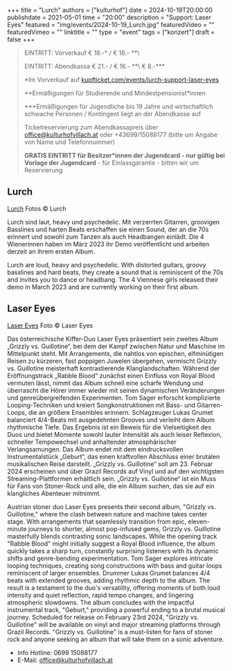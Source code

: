 +++
title = "Lurch"
authors = ["kulturhof"]
date = 2024-10-19T20:00:00
publishdate = 2021-05-01
time = "20:00"
description = "Support: Laser Eyes"
featured = "img/events/2024-10-19_Lurch.jpg"
featuredVideo = ""
featuredVimeo = ""
linktitle = ""
type = "event"
tags = ["konzert"]
draft = false
+++

> EINTRITT: Vorverkauf € 18.-\* / € 16.- *\*\
> 
> EINTRITT: Abendkassa € 21.- / € 16.- *\*\ € 8.-\*\*\*
>
> \*Im Vorverkauf auf [kupfticket.com/events/lurch-support-laser-eyes](https://kupfticket.com/events/lurch-support-laser-eyes)
>
> \*\*Ermäßigungen für Studierende und Mindestpensionist\*innen
> 
> \*\*\*Ermäßigungen für Jugendliche bis 19 Jahre und wirtschaftlich schwache Personen / Kontingent liegt an der Abendkasse auf
>
> Ticketreservierung zum Abendkassapreis über office@kulturhofvillach.at oder +43699/15088177 (bitte um Angabe von Name und Telefonnummer) 
>
> **GRATIS EINTRITT für Besitzer\*innen der Jugendcard - nur gültig bei Vorlage der Jugendcard** - für Einlassgarantie - bitten wir um Reservierung

## Lurch

[Lurch](/img/events/2024-10-19_Lurch1.jpg)
Fotos © Lurch

Lurch sind laut, heavy und psychedelic. Mit verzerrten Gitarren, groovigen Basslines und harten Beats erschaffen sie einen Sound, der an die 70s erinnert und sowohl zum Tanzen als auch Headbangen einlädt. Die 4 Wienerinnen haben im März 2023 ihr Demo veröffentlicht und arbeiten derzeit an ihrem ersten Album.

Lurch are loud, heavy and psychedelic. With distorted guitars, groovy basslines and hard beats, they create a sound that is reminiscent of the 70s and invites you to dance or headbang. The 4 Viennese girls released their demo in March 2023 and are currently working on their first album.


## Laser Eyes 

[Laser Eyes](/img/events/2024-10-19_Laser_Eyes.jpg)
Foto © Laser Eyes

Das österreichische Kiffer-Duo Laser Eyes präsentiert sein zweites Album „Grizzly vs. Guillotine“, bei dem der Kampf zwischen Natur und Maschine im Mittelpunkt steht. Mit Arrangements, die nahtlos von epischen, elfminütigen Reisen zu kürzeren, fast poppigen Juwelen übergehen, vermischt Grizzly vs. Guillotine meisterhaft kontrastierende Klanglandschaften.
Während der Eröffnungstrack „Rabble Blood“ zunächst einen Einfluss von Royal Blood vermuten lässt, nimmt das Album schnell eine scharfe Wendung und überrascht die Hörer immer wieder mit seinen dynamischen Veränderungen und genreübergreifenden Experimenten. Tom Sager erforscht komplizierte Looping-Techniken und kreiert Songkonstruktionen mit Bass- und Gitarren-Loops, die an größere Ensembles erinnern. Schlagzeuger Lukas Grumet balanciert 4/4-Beats mit ausgedehnten Grooves und verleiht dem Album rhythmische Tiefe.
Das Ergebnis ist ein Beweis für die Vielseitigkeit des Duos und bietet Momente sowohl lauter Intensität als auch leiser Reflexion, schneller Tempowechsel und anhaltender atmosphärischer Verlangsamungen. Das Album endet mit dem eindrucksvollen Instrumentalstück „Geburt“, das einen kraftvollen Abschluss einer brutalen musikalischen Reise darstellt.
„Grizzly vs. Guillotine“ soll am 23. Februar 2024 erscheinen und über Grazil Records auf Vinyl und auf den wichtigsten Streaming-Plattformen erhältlich sein.
„Grizzly vs. Guillotine“ ist ein Muss für Fans von Stoner-Rock und alle, die ein Album suchen, das sie auf ein klangliches Abenteuer mitnimmt.

Austrian stoner duo Laser Eyes presents their second album, "Grizzly vs. Guillotine," where the clash between nature and machine takes center stage. With arrangements that seamlessly transition from epic, eleven-minute journeys to shorter, almost pop-infused gems, Grizzly vs. Guillotine masterfully blends contrasting sonic landscapes.
While the opening track "Rabble Blood" might initially suggest a Royal Blood influence, the album quickly takes a sharp turn, constantly surprising listeners with its dynamic shifts and genre-bending experimentation. Tom Sager explores intricate looping techniques, creating song constructions with bass and guitar loops reminiscent of larger ensembles. Drummer Lukas Grumet balances 4/4 beats with extended grooves, adding rhythmic depth to the album.
The result is a testament to the duo's versatility, offering moments of both loud intensity and quiet reflection, rapid tempo changes, and lingering atmospheric slowdowns. The album concludes with the impactful instrumental track, "Geburt," providing a powerful ending to a brutal musical journey.
Scheduled for release on February 23rd 2024, "Grizzly vs. Guillotine" will be available on vinyl and major streaming platforms through Grazil Records.
"Grizzly vs. Guillotine" is a must-listen for fans of stoner rock and anyone seeking an album that will take them on a sonic adventure.


- Info Hotline: 0699 15088177 
- E-Mail: office@kulturhofvillach.at

